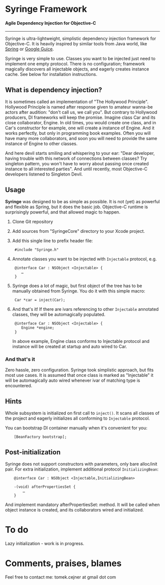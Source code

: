 # Syringe Framework

#### Agile Dependency Injection for Objective-C

----

Syringe is ultra-lightweight, simplistic dependency injection framework for Objective-C. It is heavily inspired by similar tools from Java world, like [Spring](http://www.springframework.org) or [Google Guice](http://code.google.com/p/google-guice/).

Syringe is very simple to use. Classes you want to be injected just need to implement one empty protocol. There is no configuration; framework magically discovers all injectable objects, and eagerly creates instance cache. See below for installation instructions.

## What is dependency injection?

It is sometimes called an implementation of "The Hollywood Principle". Hollywood Principle is named after response given to amateur wanna-be actors after audition: "don't call us, we call you". But contrary to Hollywood producers, DI frameworks will keep the promise. Imagine class Car and its close collaborator, Engine. In old times, you would create one class, and in Car's constructor for example, one will create a instance of Engine. And it works perfectly, but only in programming book examples. Often you will have many more collaborators, and soon you will need to provide the same instance of Engine to other classes.

And here devil starts smiling and whispering to your ear: "Dear developer, having trouble with this network of connections between classes? Try singleton pattern, you won't have to worry about passing once created instance to all interested parties". And until recently, most Objective-C developers listened to Singleton Devil.

## Usage

**Syringe** was designed to be as simple as possible. It is not (yet) as powerful and flexible as Spring, but it does the basic job. Objective-C runtime is surprisingly powerful, and that allowed magic to happen.

1. Clone Git repository
2. Add sources from "SyringeCore" directory to your Xcode project.
3. Add this single line to prefix header file:

		#include "Syringe.h"

4. Annotate classes you want to be injected with `Injectable` protocol, e.g.

		@interface Car : NSObject <Injectable> { 
		   …
		}

5. Syringe does a lot of magic, but first object of the tree has to be manually obtained from Syringe. You do it with this simple macro:

		Car *car = inject(Car);

6. And that's it! If there are ivars referencing to other `Injectable` annotated classes, they will be automagically populated.

		@interface Car : NSObject <Injectable> { 
		   Engine *engine;	
		}

	In above example, Engine class conforms to Injectable protocol and instance will be created at startup and auto wired to Car.

### And that's it

Zero hassle, zero configuration. Syringe took simplistic approach, but fits most use cases. It is assumed that once class is marked as "Injectable" it will be automagically auto wired whenever ivar of matching type is encountered.

## Hints

Whole subsystem is initialized on first call to `inject()`.  It scans all classes of the project and eagerly initializes all conforming to `Injectable` protocol.

You can bootstrap DI container manually when it's convenient for you:

		[BeanFactory bootstrap];

## Post-initialization

Syringe does not support constructors with parameters, only bare alloc/init pair. For extra initialization, implement additional protocol `InitializingBean`:

		@interface Car : NSObject <Injectable,InitializingBean> 

		-(void) afterPropertiesSet {
			…
		}


And implement mandatory afterPropertiesSet: method. It will be called when object instance is created, and its collaborators wired and initialized.

# To do

Lazy initialization - work is in progress. 

# Comments, praises, blames

Feel free to contact me: tomek.cejner at gmail dot com